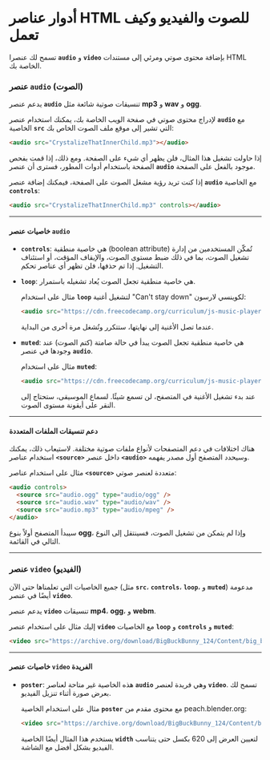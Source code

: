 # أدوار عناصر HTML للصوت والفيديو وكيف تعمل

تسمح لك عنصرا **`audio`** و **`video`** بإضافة محتوى صوتي ومرئي إلى مستندات HTML الخاصة بك.

### عنصر `audio` (الصوت)

يدعم عنصر **`audio`** تنسيقات صوتية شائعة مثل **mp3** و **wav** و **ogg**.

لإدراج محتوى صوتي في صفحة الويب الخاصة بك، يمكنك استخدام عنصر **`audio`** مع الخاصية **`src`** التي تشير إلى موقع ملف الصوت الخاص بك:

```html
<audio src="CrystalizeThatInnerChild.mp3"></audio>
```

إذا حاولت تشغيل هذا المثال، فلن يظهر أي شيء على الصفحة. ومع ذلك، إذا قمت بفحص الصفحة باستخدام أدوات المطور، فسترى أن عنصر **`audio`** موجود بالفعل على الصفحة.

إذا كنت تريد رؤية مشغل الصوت على الصفحة، فيمكنك إضافة عنصر **`audio`** مع الخاصية **`controls`**:

```html
<audio src="CrystalizeThatInnerChild.mp3" controls></audio>
```

---

#### خاصيات عنصر `audio`

- **`controls`**: هي خاصية منطقية (boolean attribute) تُمكّن المستخدمين من إدارة تشغيل الصوت، بما في ذلك ضبط مستوى الصوت، والإيقاف المؤقت، أو استئناف التشغيل. إذا تم حذفها، فلن تظهر أي عناصر تحكم.

- **`loop`**: هي خاصية منطقية تجعل الصوت يُعاد تشغيله باستمرار.

  مثال على استخدام **`loop`** لتشغيل أغنية "Can't stay down" لكوينسي لارسون:

  ```html
  <audio src="https://cdn.freecodecamp.org/curriculum/js-music-player/can't-stay-down.mp3" loop controls></audio>
  ```

  عندما تصل الأغنية إلى نهايتها، ستتكرر وتُشغل مرة أخرى من البداية.

- **`muted`**: هي خاصية منطقية تجعل الصوت يبدأ في حالة صامتة (كتم الصوت) عند وجودها في عنصر **`audio`**.

  مثال على استخدام **`muted`**:

  ```html
  <audio src="https://cdn.freecodecamp.org/curriculum/js-music-player/can't-stay-down.mp3" loop controls muted></audio>
  ```

  عند بدء تشغيل الأغنية في المتصفح، لن تسمع شيئًا. لسماع الموسيقى، ستحتاج إلى النقر على أيقونة مستوى الصوت.

---

#### دعم تنسيقات الملفات المتعددة

هناك اختلافات في دعم المتصفحات لأنواع ملفات صوتية مختلفة. لاستيعاب ذلك، يمكنك استخدام عناصر **`<source>`** داخل عنصر **`<audio>`** وسيحدد المتصفح أول مصدر يفهمه.

مثال على استخدام عناصر **`<source>`** متعددة لعنصر صوتي:

```html
<audio controls>
  <source src="audio.ogg" type="audio/ogg" />
  <source src="audio.wav" type="audio/wav" />
  <source src="audio.mp3" type="audio/mpeg" />
</audio>
```

سيبدأ المتصفح أولاً بنوع **ogg**، وإذا لم يتمكن من تشغيل الصوت، فسينتقل إلى النوع التالي في القائمة.

---

### عنصر `video` (الفيديو)

جميع الخاصيات التي تعلمناها حتى الآن (مثل **`src`**، **`controls`**، **`loop`**، و **`muted`**) مدعومة أيضًا في عنصر **`video`**.

يدعم عنصر **`video`** تنسيقات **mp4**، **ogg**، و **webm**.

إليك مثال على استخدام عنصر **`video`** مع الخاصيات **`loop`** و **`controls`** و **`muted`**:

```html
<video src="https://archive.org/download/BigBuckBunny_124/Content/big_buck_bunny_720p_surround.mp4" loop controls muted></video>
```

---

#### خاصيات عنصر `video` الفريدة

- **`poster`**: هذه الخاصية غير متاحة لعناصر **`audio`** وهي فريدة لعنصر **`video`**. تسمح لك بعرض صورة أثناء تنزيل الفيديو.

  مثال على استخدام الخاصية **`poster`** مع محتوى مقدم من peach.blender.org:

  ```html
  <video src="https://archive.org/download/BigBuckBunny_124/Content/big_buck_bunny_720p_surround.mp4" loop controls muted poster="https://peach.blender.org/wp-content/uploads/title_anouncement.jpg?x11217" width="620"></video>
  ```

  يستخدم هذا المثال أيضًا الخاصية **`width`** لتعيين العرض إلى 620 بكسل حتى يتناسب الفيديو بشكل أفضل مع الشاشة.
